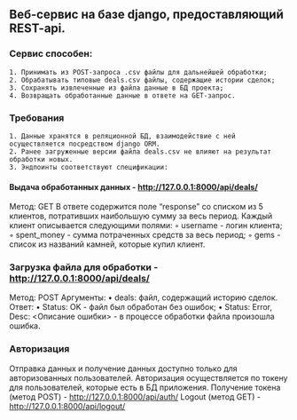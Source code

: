 ## Веб-сервис на базе django, предоставляющий REST-api.

### Сервис способен:
    1. Принимать из POST-запроса .csv файлы для дальнейшей обработки;
    2. Обрабатывать типовые deals.csv файлы, содержащие истории сделок;
    3. Сохранять извлеченные из файла данные в БД проекта;
    4. Возвращать обработанные данные в ответе на GET-запрос.

### Требования
    1. Данные хранятся в реляционной БД, взаимодействие с ней осуществляется посредством django ORM.
    2. Ранее загруженные версии файла deals.csv не влияют на результат обработки новых.
    3. Эндпоинты соответствуют спецификации:

#### Выдача обработанных данных - http://127.0.0.1:8000/api/deals/
Метод: GET
    В ответе содержится поле “response” со списком из 5 клиентов, потративших наибольшую сумму за весь период.
    Каждый клиент описывается следующими полями:
    ◦ username - логин клиента;
    ◦ spent_money - сумма потраченных средств за весь период;
    ◦ gems - список из названий камней, которые купил клиент.

### Загрузка файла для обработки - http://127.0.0.1:8000/api/deals/
Метод: POST
Аргументы:
    • deals: файл, содержащий историю сделок.
Ответ:
    • Status: OK - файл был обработан без ошибок;
    • Status: Error, Desc: <Описание ошибки> - в процессе обработки файла произошла ошибка.

### Авторизация
Отправка данных и получение данных доступно только для авторизованных пользователей.
Авторизация осуществляется по токену для пользователей, которые есть в БД приложения.
Получение токена (метод POST) - http://127.0.0.1:8000/api/auth/
Logout (метод GET) - http://127.0.0.1:8000/api/logout/
